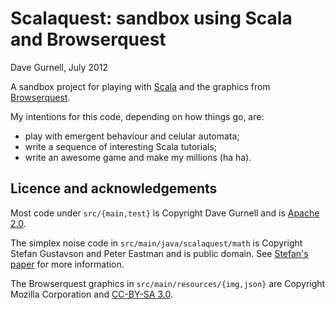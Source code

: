 Scalaquest: sandbox using Scala and Browserquest
================================================

Dave Gurnell, July 2012

A sandbox project for playing with [Scala] and the graphics from [Browserquest].

My intentions for this code, depending on how things go, are:

 - play with emergent behaviour and celular automata;
 - write a sequence of interesting Scala tutorials;
 - write an awesome game and make my millions (ha ha).

[Scala]: http://www.scala-lang.org
[Browserquest]: http://browserquest.mozilla.org/

Licence and acknowledgements
----------------------------

Most code under `src/{main,test}` is Copyright Dave Gurnell and is [Apache 2.0].

The simplex noise code in `src/main/java/scalaquest/math` is Copyright Stefan Gustavson and Peter Eastman and is public domain. See [Stefan's paper](http://staffwww.itn.liu.se/~stegu/simplexnoise/simplexnoise.pdf) for more information.

The Browserquest graphics in `src/main/resources/{img,json}` are Copyright Mozilla Corporation and [CC-BY-SA 3.0].

[Apache 2.0]: http://www.apache.org/licenses/LICENSE-2.0.html
[CC-BY-SA 3.0]: http://creativecommons.org/licenses/by-sa/3.0/